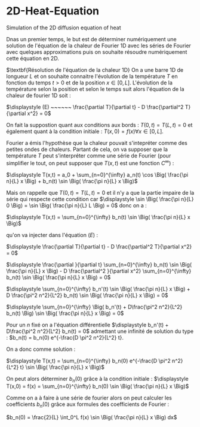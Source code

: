# 2D-Heat-Equation
Simulation of the 2D diffusion equation of heat

Dnas un premier temps, le but est de déterminer numériquement une solution de l'équation de la chaleur de Fourier 1D avec les séries de Fourier avec quelques approximations puis on souhaite résoudre numériquement cette équation en 2D.

$\textbf{Résolution de l'équation de la chaleur 1D}
On a une barre 1D de longueur $L$ et on souhaite connaitre l'évolution de la température $T$ en fonction du temps $t>0$ et de la position $x \in [0,L]$. L'évolution de la température selon la position et selon le temps suit alors l'équation de la chaleur de fourier 1D soit :

$\displaystyle (E) ~~~~~~ \frac{\partial T}{\partial t} - D \frac{\partial^2 T}{\partial x^2} = 0$

On fait la suppostion quant aux conditions aux bords : $T (0,t) = T (L,t) = 0$ et également quant à la condition initiale : $T(x,0) = f(x) \forall x \in [0,L]$.

Fourier a émis l'hypothèse que la chaleur pouvait s'intepréter comme des petites ondes de chaleurs. Partant de cela, on va supposer que la température $T$ peut s'interpréter comme une série de Fourier (pour simplifier le tout, on peut supposer que $T(x,t)$ est une fonction $C^{\infty}$) :

$\displaystyle T(x,t) = a_0 + \sum_{n=0}^{\infty} a_n(t) \cos \Big( \frac{\pi n}{L} x \Big) + b_n(t) \sin \Big( \frac{\pi n}{L} x \Big)$

Mais on rappelle que $T (0,t) = T (L,t) = 0$ et il n'y a que la partie impaire de la série qui respecte cette condition car $\displaystyle \sin \Big( \frac{\pi n}{L} 0 \Big) = \sin \Big( \frac{\pi n}{L} L \Big) = 0$ donc on a :

$\displaystyle T(x,t) =  \sum_{n=0}^{\infty} b_n(t) \sin \Big( \frac{\pi n}{L} x \Big)$

qu'on va injecter dans l'équation $(E)$ :

$\displaystyle \frac{\partial T}{\partial t} - D \frac{\partial^2 T}{\partial x^2} = 0$

$\displaystyle \frac{\partial }{\partial t} \sum_{n=0}^{\infty} b_n(t) \sin \Big( \frac{\pi n}{L} x \Big) - D \frac{\partial^2 }{\partial x^2} \sum_{n=0}^{\infty} b_n(t) \sin \Big( \frac{\pi n}{L} x \Big) = 0$

$\displaystyle \sum_{n=0}^{\infty} b_n'(t) \sin \Big( \frac{\pi n}{L} x \Big) + D \frac{\pi^2 n^2}{L^2} b_n(t) \sin \Big( \frac{\pi n}{L} x \Big) = 0$

$\displaystyle \sum_{n=0}^{\infty} \Big( b_n'(t) + D\frac{\pi^2 n^2}{L^2} b_n(t) \Big) \sin \Big( \frac{\pi n}{L} x \Big)  = 0$

Pour un $n$ fixé on a l'équation différentielle $\displaystyle b_n'(t) + D\frac{\pi^2 n^2}{L^2} b_n(t) = 0$ admettant une infinité de solution du type : $b_n(t) = b_n(0) e^{-\frac{D \pi^2 n^2}{L^2} t}.

On a donc comme solution :

$\displaystyle T(x,t) = \sum_{n=0}^{\infty} b_n(0) e^{-\frac{D \pi^2 n^2}{L^2} t} \sin \Big( \frac{\pi n}{L} x \Big)$

On peut alors déterminer $b_n(0)$ grâce à la condition initiale : $\displaystyle T(x,0) = f(x) = \sum_{n=0}^{\infty} b_n(0) \sin \Big( \frac{\pi n}{L} x \Big)$

Comme on a à faire à une série de fourier alors on peut calculer les coefficients $b_n(0)$ grâce aux formules des coefficients de Fourier :

$b_n(0) = \frac{2}{L} \int_0^L f(x) \sin \Big( \frac{\pi n}{L} x \Big) dx$




